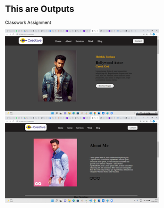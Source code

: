 <h1> This are Outputs</h1>
<p> Classwork Assignment</p>
<img src="/opss/output1.png">
<img src="/opss/output2.png">
